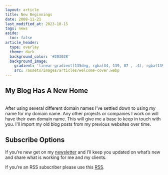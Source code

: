```yaml
---
layout: article
title: New Beginnings
date: 2008-11-21
last_modified_at: 2023-10-15
tags: news
aside:
  toc: false
article_header:
  type: overlay
  theme: dark
  background_color: '#203028'
  background_image:
    gradient: 'linear-gradient(135deg, rgba(34, 139, 87 , .4), rgba(139, 34, 139, .4))'
    src: /assets/images/articles/welcome-cover.webp
---
```

## My Blog Has A New Home<!--more-->
<br>
After using several different domain names I’ve settled down to using my name for my domain name. Any other projects or companies I work on will have their own domain name. This will give me a base to keep in touch with you. I'll import my old blog posts from my previous websites over time.

## Subscribe Options
If you’re new get on my [newsletter](https://christophersherrod.com/newsletter/) and I’ll keep you updated on what’s new and share what is working for me and my clients.

If you’re an RSS subscriber please use this [RSS](https://christophersherrod.com/feed.xml).